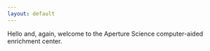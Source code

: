 ```yaml
---
layout: default
---
```

Hello and, again, welcome to the Aperture Science computer-aided enrichment center.
